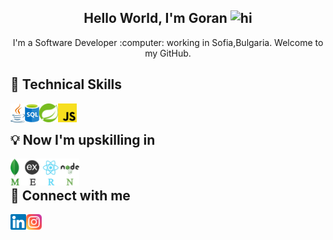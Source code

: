 <h2 align="center">
Hello World, I'm Goran <img src="https://user-images.githubusercontent.com/1303154/88677602-1635ba80-d120-11ea-84d8-d263ba5fc3c0.gif" width="28px" alt="hi">
</h2>

<p align="center">
I'm a Software Developer :computer: working in Sofia,Bulgaria. Welcome to my GitHub.
</p>

## :briefcase: Technical Skills

<img align="left" alt="Java" width="23px" src="https://raw.githubusercontent.com/yolowski96/yolowski96/master/images/java.svg" />
<img align="left" alt="SQL" width="23px" src="https://raw.githubusercontent.com/yolowski96/yolowski96/master/images/SQL.svg" />
<img align="left" alt="Spring" width="30px" src="https://raw.githubusercontent.com/yolowski96/yolowski96/master/images/spring.png" />
<img align="left" alt="JS" width="30px" src="https://raw.githubusercontent.com/yolowski96/yolowski96/master/images/js.png" />

<br />

## :bulb: Now I'm upskilling in

<img align="left" alt="MERN" width="110px" src="https://raw.githubusercontent.com/yolowski96/yolowski96/master/images/MERN.png" />

<br/>

## 🤝 Connect with me

<a href="https://www.linkedin.com/in/goran-yolovski-751267191/"><img align="left" src="https://raw.githubusercontent.com/yolowski96/yolowski96/master/images/linkedin.svg" alt="Goran Yolovski | LinkedIn" width="25px"/></a>
<a href="https://www.instagram.com/yolowski/"><img align="left" src="https://raw.githubusercontent.com/yolowski96/yolowski96/master/images/instagram.svg" alt="Goran Yolovski | Instagram" width="25px"/></a>

